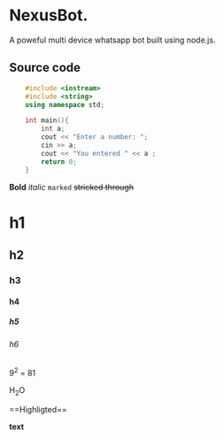 # NexusBot.

A poweful multi device whatsapp bot built using node.js.


## Source code

```cpp
    #include <iostream>
    #include <string>
    using namespace std;

    int main(){
        int a;
        cout << "Enter a number: ";
        cin >> a;
        cout << "You entered " << a ;
        return 0;
    }

```

**Bold** *italic* `marked` ~~stricked through~~ 
# h1
## h2
### h3
#### h4
##### h5
###### h6

9<sup>2</sup> = 81

H<sub>2</sub>O

==Highligted==

__text__

